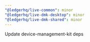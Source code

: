 ```yaml
---
"@ledgerhq/live-common": minor
"@ledgerhq/live-dmk-desktop": minor
"@ledgerhq/live-dmk-shared": minor
---
```


Update device-management-kit deps
